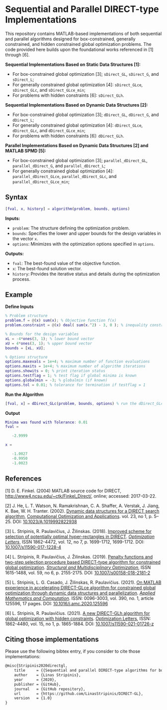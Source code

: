# Sequential and Parallel DIRECT-type Implementations

This repository contains MATLAB-based implementations of both sequential and parallel algorithms designed for box-constrained, generally constrained, and hidden constrained global optimization problems. The code provided here builds upon the foundational works referenced in [1] through [6].

**Sequential Implementations Based on Static Data Structures [1]:**

- For box-constrained global optimization [3]; `sDirect_GL`, `sDirect_G`, and `sDirect_L`;
- For generally constrained global optimization [4]: `sDirect_GLce`, `sDirect_GLc`, and `sDirect_GLce_min`;
- For problems with hidden constraints [6]: `sDirect_GLh`.

**Sequential Implementations Based on Dynamic Data Structures [2]:**

- For box-constrained global optimization [3]; `dDirect_GL`, `dDirect_G`, and `dDirect_L`;
- For generally constrained global optimization [4]: `dDirect_GLce`, `dDirect_GLc`, and `dDirect_GLce_min`;
- For problems with hidden constraints [6]: `dDirect_GLh`.

**Parallel Implementations Based on Dynamic Data Structures [2] and MATLAB SPMD [5]:**

- For box-constrained global optimization [3]; `parallel_dDirect_GL`, `parallel_dDirect_G`, and `parallel_dDirect_L`;
- For generally constrained global optimization [4]: `parallel_dDirect_GLce`, `parallel_dDirect_GLc`, and `parallel_dDirect_GLce_min`;

## Syntax

```matlab 
[fval, x, history] = algorithm(problem, bounds, options)
```

**Inputs:**

- `problem`: The structure defining the optimization problem.
- `bounds`: Specifies the lower and upper bounds for the design variables in the vector `x`.
- `options`: Minimizes with the optimization options specified in `options`.

**Outputs:**

- `fval`: The best-found value of the objective function.
- `x`: The best-found solution vector.
- `history`: Provides the iterative status and details during the optimization process.

## Example

**Define Inputs**

```matlab
% Problem structure
problem.f = @(x) sum(x); % Objective function f(x)
problem.constraint = @(x) deal( sum(x.^2) - 3, 0 ); % inequality constraint function g(x) <= 0

% Bounds for the design variables
xL = -4*ones(3, 1); % lower bound vector
xU = 4*ones(3, 1); % upper bound vector
bounds = [xL, xU];

% Options structure
options.maxevals = 1e+4; % maximum number of function evaluations
options.maxits = 1e+4; % maximum number of algorithm iterations
options.showits = 0; % print iteration status
options.testflag = 1; % test flag if global minima is known
options.globalmin = -3; % globalmin (if known)
options.tol = 0.01; % tolerance for termination if testflag = 1
```

**Run the Algorithm**

```matlab
[fval, x] = dDirect_GLc(problem, bounds, options) % run the dDirect_GLc 
```

**Output**

```matlab
Minima was found with Tolerance: 0.01
fval =

   -2.9999

x =

   -1.0027
   -0.9950
   -1.0023
```

## References

[1] D. E. Finkel. (2004) MATLAB source code for DIRECT, http://www4.ncsu.edu/~ctk/Finkel_Direct/, online; accessed: 2017-03-22.

[2] J. He, L. T. Watson, N. Ramakrishnan, C. A. Shaffer, A. Verstak, J. Jiang, K. Bae, W. H. Tranter.  (2002). [Dynamic data structures for a DIRECT search algorithm](https://link.springer.com/article/10.1023/A:1019992822938), [Computational Optimization and Applications](https://link.springer.com/journal/10589). vol. 23, no 1, p. 5–25. DOI: [10.1023/A:1019992822938](https://doi.org/10.1023/A:1019992822938)

[3] L. Stripinis, R. Paulavičius, J. Žilinskas. (2018). [Improved scheme for selection of potentially optimal hyper-rectangles in DIRECT](http://link.springer.com/10.1007/s11590-017-1228-4). *[Optimization Letters](http://www.springer.com/mathematics/journal/11590)*, ISSN 1862-4472, vol. 12, no 7, p. 1699-1712, 1699-1712. DOI: [10.1007/s11590-017-1228-4](https://doi.org/10.1007/s11590-017-1228-4)<a name="2">
</a>

[4] L. Stripinis, R. Paulavičius, J. Žilinskas. (2019). [Penalty functions and two-step selection procedure based DIRECT-type algorithm for constrained global optimization](https://doi.org/10.1007/s00158-018-2181-2). *[ Structural and Multidisciplinary Optimization](https://www.springer.com/engineering/mechanics/journal/158)*, ISSN 1615-1488, vol. 59, no 6, p. 2155-2175. DOI: [10.1007/s00158-018-2181-2](https://doi.org/10.1007/s00158-018-2181-2)<a name="3">
</a>

[5] L. Stripinis, L. G. Casado, J. Žilinskas, R. Paulavičius. (2021). [On MATLAB experience in accelerating DIRECT-GLce algorithm for constrained global optimization through dynamic data structures and parallelization](https://www.sciencedirect.com/science/article/abs/pii/S0096300320305518?via%3Dihub). [*Applied Mathematics and Computation*](https://www.sciencedirect.com/journal/applied-mathematics-and-computation). ISSN: 0096-3003, vol. 390, no. 1, article 125596, 17 pages. DOI: [10.1016/j.amc.2020.125596](https://doi.org/10.1016/j.amc.2020.125596)<a name="4">
</a>

[6] L. Stripinis, R. Paulavičius. (2021). [A new DIRECT-GLh algorithm for global optimization with hidden constraints](https://link.springer.com/article/10.1007%2Fs11590-021-01726-z). [Optimization Letters](http://www.springer.com/mathematics/journal/11590), ISSN: 1862-4480, vol. 15, no 1, p. 1865-1884. DOI: [10.1007/s11590-021-01726-z](https://doi.org/10.1007/s11590-021-01726-z)  

## Citing those implementations

Please use the following bibtex entry, if you consider to cite those implementations:

```latex
@misc{Stripinis2020directgl,
    title     = {{Sequential and parallel DIRECT-type algorithms for box and generally constrained global optimization problems in MATLAB}},
    author    = {Linas Stripinis},
    year      = {2020},
    publisher = {GitHub},
    journal   = {GitHub repository},
    url       = {https://github.com/LinasStripinis/DIRECT-GL},
    version   = {1.0}
}
```
